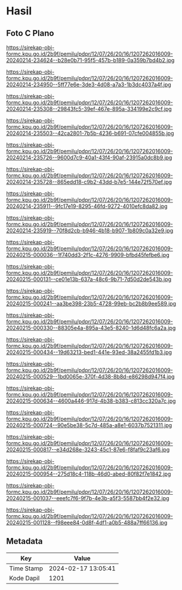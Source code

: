 # Hasil

## Foto C Plano

https://sirekap-obj-formc.kpu.go.id/2b9f/pemilu/pdpr/12/07/26/20/16/1207262016009-20240214-234624--b28e0b71-95f5-457b-b189-0a359b7bd4b2.jpg

https://sirekap-obj-formc.kpu.go.id/2b9f/pemilu/pdpr/12/07/26/20/16/1207262016009-20240214-234950--5ff77e6e-3de3-4d08-a7a3-1b3dc4037a4f.jpg

https://sirekap-obj-formc.kpu.go.id/2b9f/pemilu/pdpr/12/07/26/20/16/1207262016009-20240214-235308--29843fc5-39ef-467e-895a-334199e2c9cf.jpg

https://sirekap-obj-formc.kpu.go.id/2b9f/pemilu/pdpr/12/07/26/20/16/1207262016009-20240214-235503--42ca2801-7b5b-4236-b691-07cfe004855b.jpg

https://sirekap-obj-formc.kpu.go.id/2b9f/pemilu/pdpr/12/07/26/20/16/1207262016009-20240214-235726--9600d7c9-40a1-43f4-90af-23915a0dc8b9.jpg

https://sirekap-obj-formc.kpu.go.id/2b9f/pemilu/pdpr/12/07/26/20/16/1207262016009-20240214-235728--865edd18-c9b2-43dd-b7e5-144e72f570ef.jpg

https://sirekap-obj-formc.kpu.go.id/2b9f/pemilu/pdpr/12/07/26/20/16/1207262016009-20240214-235911--9fc17e19-8295-46fd-9272-4010efc8da82.jpg

https://sirekap-obj-formc.kpu.go.id/2b9f/pemilu/pdpr/12/07/26/20/16/1207262016009-20240214-235919--70f8d2cb-b946-4b18-b907-1b809c0a32e9.jpg

https://sirekap-obj-formc.kpu.go.id/2b9f/pemilu/pdpr/12/07/26/20/16/1207262016009-20240215-000036--1f740dd3-2f1c-4276-9909-bfbd45fefbe6.jpg

https://sirekap-obj-formc.kpu.go.id/2b9f/pemilu/pdpr/12/07/26/20/16/1207262016009-20240215-000131--ce01e13b-637a-48c6-9b71-7d50d2de543b.jpg

https://sirekap-obj-formc.kpu.go.id/2b9f/pemilu/pdpr/12/07/26/20/16/1207262016009-20240215-000241--aa3be398-23b5-4728-99eb-bc2b8b9ee589.jpg

https://sirekap-obj-formc.kpu.go.id/2b9f/pemilu/pdpr/12/07/26/20/16/1207262016009-20240215-000330--88305e4a-895a-43e5-8240-1d6d48fc6a2a.jpg

https://sirekap-obj-formc.kpu.go.id/2b9f/pemilu/pdpr/12/07/26/20/16/1207262016009-20240215-000434--19d63213-bed1-441e-93ed-38a2455fd1b3.jpg

https://sirekap-obj-formc.kpu.go.id/2b9f/pemilu/pdpr/12/07/26/20/16/1207262016009-20240215-000529--1bd0065e-370f-4d38-8b8d-e86298d947f4.jpg

https://sirekap-obj-formc.kpu.go.id/2b9f/pemilu/pdpr/12/07/26/20/16/1207262016009-20240215-000634--4600a446-917d-4b38-b383-c813cc320a7c.jpg

https://sirekap-obj-formc.kpu.go.id/2b9f/pemilu/pdpr/12/07/26/20/16/1207262016009-20240215-000724--90e5be38-5c7d-485a-a8e1-6037b7521311.jpg

https://sirekap-obj-formc.kpu.go.id/2b9f/pemilu/pdpr/12/07/26/20/16/1207262016009-20240215-000817--e34d268e-3243-45c1-87e6-f8faf9c23af6.jpg

https://sirekap-obj-formc.kpu.go.id/2b9f/pemilu/pdpr/12/07/26/20/16/1207262016009-20240215-000954--275d18c4-118b-46d0-abed-80f82f7e1842.jpg

https://sirekap-obj-formc.kpu.go.id/2b9f/pemilu/pdpr/12/07/26/20/16/1207262016009-20240215-001037--eeefc7f6-9f7b-4e3b-a5f3-5587bb4f2e32.jpg

https://sirekap-obj-formc.kpu.go.id/2b9f/pemilu/pdpr/12/07/26/20/16/1207262016009-20240215-001128--f98eee84-0d8f-4df1-a0b5-488a7ff66136.jpg


## Metadata

| Key        | Value               |
| ---------- | ------------------- |
| Time Stamp | 2024-02-17 13:05:41 |
| Kode Dapil | 1201                |



